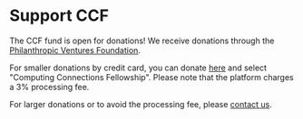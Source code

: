 # Support CCF

The CCF fund is open for donations! We receive donations through the [Philanthropic Ventures Foundation](https://www.venturesfoundation.org/).

For smaller donations by credit card, you can donate [here](https://donatenow.networkforgood.org/philanthropicventuresfoundation) and select "Computing Connections Fellowship". Please note that the platform charges a 3% processing fee.

For larger donations or to avoid the processing fee, please [contact us](contact).
